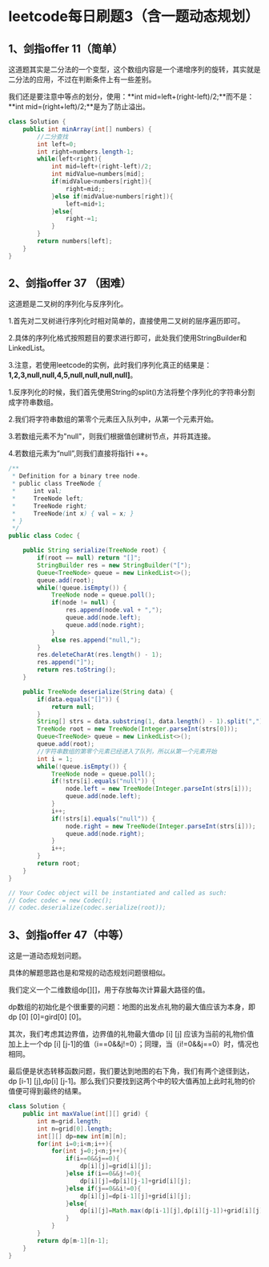 # leetcode每日刷题3（含一题动态规划）

## 1、剑指offer 11（简单）

这道题其实是二分法的一个变型，这个数组内容是一个递增序列的旋转，其实就是二分法的应用，不过在判断条件上有一些差别。

我们还是要注意中等点的划分，使用：**int mid=left+(right-left)/2;**而不是：**int mid=(right+left)/2;**是为了防止溢出。

```Java
class Solution {
    public int minArray(int[] numbers) {
        //二分查找
        int left=0;
        int right=numbers.length-1;
        while(left<right){
            int mid=left+(right-left)/2;
            int midValue=numbers[mid];
            if(midValue<numbers[right]){
                right=mid;;
            }else if(midValue>numbers[right]){
                left=mid+1;
            }else{
                right-=1;
            }
        }
        return numbers[left];
    }
}
```

## 2、剑指offer 37 （困难）

这道题是二叉树的序列化与反序列化。

1.首先对二叉树进行序列化时相对简单的，直接使用二叉树的层序遍历即可。

2.具体的序列化格式按照题目的要求进行即可，此处我们使用StringBuilder和LinkedList。

3.注意，若使用leetcode的实例，此时我们序列化真正的结果是：**1,2,3,null,null,4,5,null,null,null,null]**。



1.反序列化的时候，我们首先使用String的split()方法将整个序列化的字符串分割成字符串数组。

2.我们将字符串数组的第零个元素压入队列中，从第一个元素开始。

3.若数组元素不为"null"，则我们根据值创建树节点，并将其连接。

4.若数组元素为“null”,则我们直接将指针i ++。

```Java
/**
 * Definition for a binary tree node.
 * public class TreeNode {
 *     int val;
 *     TreeNode left;
 *     TreeNode right;
 *     TreeNode(int x) { val = x; }
 * }
 */
public class Codec {

    public String serialize(TreeNode root) {
        if(root == null) return "[]";
        StringBuilder res = new StringBuilder("[");
        Queue<TreeNode> queue = new LinkedList<>();
        queue.add(root);
        while(!queue.isEmpty()) {
            TreeNode node = queue.poll();
            if(node != null) {
                res.append(node.val + ",");
                queue.add(node.left);
                queue.add(node.right);
            }
            else res.append("null,");
        }
        res.deleteCharAt(res.length() - 1);
        res.append("]");
        return res.toString();
    }

    public TreeNode deserialize(String data) {
        if(data.equals("[]")) {
            return null;
        }
        String[] strs = data.substring(1, data.length() - 1).split(",");
        TreeNode root = new TreeNode(Integer.parseInt(strs[0]));
        Queue<TreeNode> queue = new LinkedList<>();
        queue.add(root);
        //字符串数组的第零个元素已经进入了队列，所以从第一个元素开始
        int i = 1;
        while(!queue.isEmpty()) {
            TreeNode node = queue.poll();
            if(!strs[i].equals("null")) {
                node.left = new TreeNode(Integer.parseInt(strs[i]));
                queue.add(node.left);
            }
            i++;
            if(!strs[i].equals("null")) {
                node.right = new TreeNode(Integer.parseInt(strs[i]));
                queue.add(node.right);
            }
            i++;
        }
        return root;
    }
}

// Your Codec object will be instantiated and called as such:
// Codec codec = new Codec();
// codec.deserialize(codec.serialize(root));
```

## 3、剑指offer 47（中等）

这是一道动态规划问题。

具体的解题思路也是和常规的动态规划问题很相似。

我们定义一个二维数组dp[][]，用于存放每次计算最大路径的值。

dp数组的初始化是个很重要的问题：地图的出发点礼物的最大值应该为本身，即dp [0] [0]=gird[0] [0]。

其次，我们考虑其边界值，边界值的礼物最大值dp [i] [j] 应该为当前的礼物价值加上上一个dp [i] [j-1]的值（i==0&&j!=0）；同理，当（i!=0&&j==0）时，情况也相同。

最后便是状态转移函数问题，我们要达到地图的右下角，我们有两个途径到达，dp [i-1] [j],dp[i] [j-1]。那么我们只要找到这两个中的较大值再加上此时礼物的价值便可得到最终的结果。

```Java
class Solution {
    public int maxValue(int[][] grid) {
        int m=grid.length;
        int n=grid[0].length;
        int[][] dp=new int[m][n];
        for(int i=0;i<m;i++){
            for(int j=0;j<n;j++){
                if(i==0&&j==0){
                    dp[i][j]=grid[i][j];
                }else if(i==0&&j!=0){
                    dp[i][j]=dp[i][j-1]+grid[i][j];
                }else if(j==0&&i!=0){
                    dp[i][j]=dp[i-1][j]+grid[i][j];
                }else{
                    dp[i][j]=Math.max(dp[i-1][j],dp[i][j-1])+grid[i][j];
                }
            }
        }
        return dp[m-1][n-1];
    }
}
```

